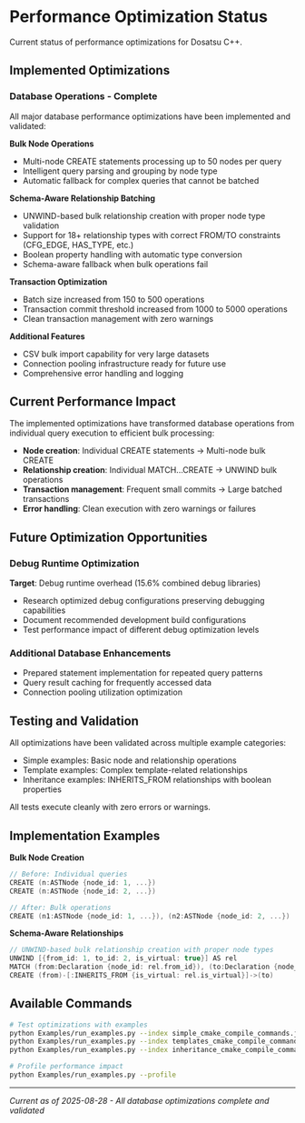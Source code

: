 # Performance Optimization Status

Current status of performance optimizations for Dosatsu C++.

## Implemented Optimizations

### Database Operations - Complete
All major database performance optimizations have been implemented and validated:

**Bulk Node Operations**
- Multi-node CREATE statements processing up to 50 nodes per query
- Intelligent query parsing and grouping by node type
- Automatic fallback for complex queries that cannot be batched

**Schema-Aware Relationship Batching**  
- UNWIND-based bulk relationship creation with proper node type validation
- Support for 18+ relationship types with correct FROM/TO constraints (CFG_EDGE, HAS_TYPE, etc.)
- Boolean property handling with automatic type conversion
- Schema-aware fallback when bulk operations fail

**Transaction Optimization**
- Batch size increased from 150 to 500 operations
- Transaction commit threshold increased from 1000 to 5000 operations  
- Clean transaction management with zero warnings

**Additional Features**
- CSV bulk import capability for very large datasets
- Connection pooling infrastructure ready for future use
- Comprehensive error handling and logging

## Current Performance Impact

The implemented optimizations have transformed database operations from individual query execution to efficient bulk processing:

- **Node creation**: Individual CREATE statements → Multi-node bulk CREATE
- **Relationship creation**: Individual MATCH...CREATE → UNWIND bulk operations  
- **Transaction management**: Frequent small commits → Large batched transactions
- **Error handling**: Clean execution with zero warnings or failures

## Future Optimization Opportunities

### Debug Runtime Optimization
**Target**: Debug runtime overhead (15.6% combined debug libraries)
- Research optimized debug configurations preserving debugging capabilities
- Document recommended development build configurations  
- Test performance impact of different debug optimization levels

### Additional Database Enhancements
- Prepared statement implementation for repeated query patterns
- Query result caching for frequently accessed data
- Connection pooling utilization optimization

## Testing and Validation

All optimizations have been validated across multiple example categories:
- Simple examples: Basic node and relationship operations
- Template examples: Complex template-related relationships
- Inheritance examples: INHERITS_FROM relationships with boolean properties

All tests execute cleanly with zero errors or warnings.

## Implementation Examples

**Bulk Node Creation**
```cpp
// Before: Individual queries
CREATE (n:ASTNode {node_id: 1, ...})
CREATE (n:ASTNode {node_id: 2, ...})

// After: Bulk operations  
CREATE (n1:ASTNode {node_id: 1, ...}), (n2:ASTNode {node_id: 2, ...})
```

**Schema-Aware Relationships**
```cpp
// UNWIND-based bulk relationship creation with proper node types
UNWIND [{from_id: 1, to_id: 2, is_virtual: true}] AS rel
MATCH (from:Declaration {node_id: rel.from_id}), (to:Declaration {node_id: rel.to_id})
CREATE (from)-[:INHERITS_FROM {is_virtual: rel.is_virtual}]->(to)
```

## Available Commands

```bash
# Test optimizations with examples
python Examples/run_examples.py --index simple_cmake_compile_commands.json
python Examples/run_examples.py --index templates_cmake_compile_commands.json  
python Examples/run_examples.py --index inheritance_cmake_compile_commands.json

# Profile performance impact
python Examples/run_examples.py --profile
```

---

*Current as of 2025-08-28 - All database optimizations complete and validated*
